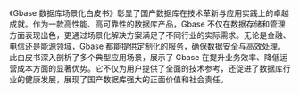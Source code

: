 《Gbase 数据库场景化白皮书》彰显了国产数据库在技术革新与应用实践上的卓越成就。作为一款高性能、高可靠性的数据库产品，Gbase 不仅在数据存储和管理方面表现出色，更通过场景化解决方案满足了不同行业的实际需求。无论是金融、电信还是能源领域，Gbase 都能提供定制化的服务，确保数据安全与高效处理。此白皮书深入剖析了多个典型应用场景，展示了 Gbase 在提升业务效率、降低运营成本方面的显著优势。它不仅为用户提供了全面的技术参考，还促进了数据库行业的健康发展，展现了国产数据库强大的正面价值和社会责任。